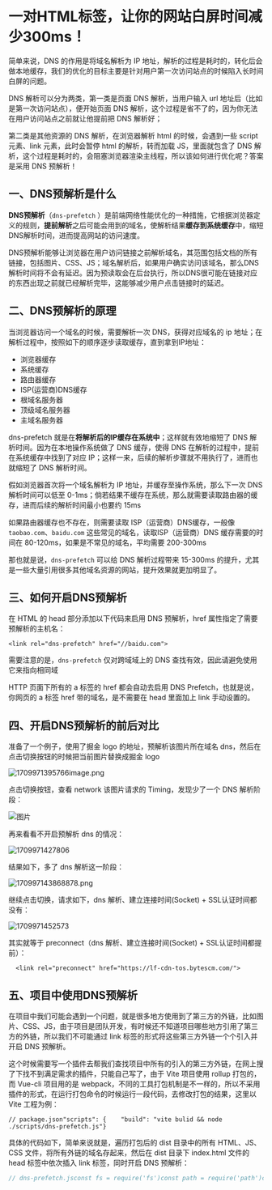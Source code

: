 # 一对HTML标签，让你的网站白屏时间减少300ms！

简单来说，DNS 的作用是将域名解析为 IP 地址，解析的过程是耗时的，转化后会做本地缓存，我们的优化的目标主要是针对用户第一次访问站点的时候陷入长时间白屏的问题。

DNS 解析可以分为两类，第一类是页面 DNS 解析，当用户输入 url 地址后（比如是第一次访问站点），便开始页面 DNS 解析，这个过程是省不了的，因为你无法在用户访问站点之前就让他提前把 DNS 解析好；

第二类是其他资源的 DNS 解析，在浏览器解析 html 的时候，会遇到一些 script 元素、link 元素，此时会暂停 html 的解析，转而加载 JS，里面就包含了 DNS 解析，这个过程是耗时的，会阻塞浏览器渲染主线程，所以该如何进行优化呢？答案是采用 DNS 预解析！

## **一、DNS预解析是什么**

**DNS预解析**（`dns-prefetch` ）是前端网络性能优化的一种措施，它根据浏览器定义的规则，**提前解析**之后可能会用到的域名，使解析结果**缓存到系统缓存**中，缩短DNS解析时间，进而提高网站的访问速度。

DNS预解析能够让浏览器在用户访问链接之前解析域名，其范围包括文档的所有链接，包括图片、CSS、JS；域名解析后，如果用户确实访问该域名，那么DNS解析时间将不会有延迟。因为预读取会在后台执行，所以DNS很可能在链接对应的东西出现之前就已经解析完毕，这能够减少用户点击链接时的延迟。

## **二、DNS预解析的原理**

当浏览器访问一个域名的时候，需要解析一次 DNS，获得对应域名的 ip 地址；在解析过程中，按照如下的顺序逐步读取缓存，直到拿到IP地址：

- 浏览器缓存
- 系统缓存
- 路由器缓存
- ISP(运营商)DNS缓存
- 根域名服务器
- 顶级域名服务器
- 主域名服务器

dns-prefetch 就是在**将解析后的IP缓存在系统中**；这样就有效地缩短了 DNS 解析时间。因为在本地操作系统做了 DNS 缓存，使得 DNS 在解析的过程中，提前在系统缓存中找到了对应 IP；这样一来，后续的解析步骤就不用执行了，进而也就缩短了 DNS 解析时间。

假如浏览器首次将一个域名解析为 IP 地址，并缓存至操作系统，那么下一次 DNS 解析时间可以低至 0-1ms；倘若结果不缓存在系统，那么就需要读取路由器的缓存，进而后续的解析时间最小也要约 15ms

如果路由器缓存也不存在，则需要读取 ISP（运营商）DNS缓存，一般像 `taobao.com`、`baidu.com` 这些常见的域名，读取ISP（运营商）DNS 缓存需要的时间在 80-120ms，如果是不常见的域名，平均需要 200-300ms

那也就是说，`dns-prefetch` 可以给 DNS 解析过程带来 15-300ms 的提升，尤其是一些大量引用很多其他域名资源的网站，提升效果就更加明显了。

## **三、如何开启DNS预解析**

在 HTML 的 head 部分添加以下代码来启用 DNS 预解析，href 属性指定了需要预解析的主机名：

```
<link rel="dns-prefetch" href="//baidu.com">
```

需要注意的是，`dns-prefetch` 仅对跨域域上的 DNS 查找有效，因此请避免使用它来指向相同域

HTTP 页面下所有的 a 标签的 href 都会自动去启用 DNS Prefetch，也就是说，你网页的 a 标签 href 带的域名，是不需要在 head 里面加上 link 手动设置的。

## **四、开启DNS预解析的前后对比**

准备了一个例子，使用了掘金 logo 的地址，预解析该图片所在域名 dns，然后在点击切换按钮的时候把当前图片替换成掘金 logo

![1709971395766](C:\Users\Administrator\AppData\Roaming\Typora\typora-user-images\1709971395766.png)image.png

点击切换按钮，查看 network 该图片请求的 Timing，发现少了一个 DNS 解析阶段：

![图片](C:\Users\Administrator\AppData\Roaming\Typora\typora-user-images\1709971408637.png)

再来看看不开启预解析 dns 的情况：

![1709971427806](C:\Users\Administrator\AppData\Roaming\Typora\typora-user-images\1709971427806.png)

结果如下，多了 dns 解析这一阶段：

![1709971438688](C:\Users\Administrator\AppData\Roaming\Typora\typora-user-images\1709971438688.png)78.png

继续点击切换，请求如下，dns 解析、建立连接时间(Socket) + SSL认证时间都没有：

![1709971452573](C:\Users\Administrator\AppData\Roaming\Typora\typora-user-images\1709971452573.png)

其实就等于 preconnect（dns 解析、建立连接时间(Socket) + SSL认证时间都提前）：

```
  <link rel="preconnect" href="https://lf-cdn-tos.bytescm.com/">
```

## **五、项目中使用DNS预解析**

在项目中我们可能会遇到一个问题，就是很多地方使用到了第三方的外链，比如图片、CSS、JS，由于项目是团队开发，有时候还不知道项目哪些地方引用了第三方的外链，所以我们不可能通过 link 标签的形式将这些第三方外链一个个引入并开启 DNS 预解析。

这个时候需要写一个插件去帮我们查找项目中所有的引入的第三方外链，在网上搜了下找不到满足需求的插件，只能自己写了，由于 Vite 项目使用 rollup 打包的，而 Vue-cli 项目用的是 webpack，不同的工具打包机制是不一样的，所以不采用插件的形式，在运行打包命令的时候运行一段代码，去修改打包的结果，这里以 Vite 工程为例：

```
// package.json"scripts": {    "build": "vite bulid && node ./scripts/dns-prefetch.js"}
```

具体的代码如下，简单来说就是，遍历打包后的 dist 目录中的所有 HTML、JS、CSS 文件，将所有外链的域名存起来，然后在 dist 目录下 index.html 文件的 head 标签中依次插入 link 标签，同时开启 DNS 预解析：

```js
// dns-prefetch.jsconst fs = require('fs')const path = require('path')const { parse } = require('node-html-parser')const { glob } = require('glob')const urlRegex = require('url-regex')// 获取外部链接的正则表达式const urlPattern = /(https?://[^/]*)/iconst urls = new Set()// 遍历dist目录中的所有HTML、JS、CSS文件async function searchDomin() {    const files = await glob('dist/**/*.{html,css,js}')    for (const file of files) {        const source = fs.readFileSync(file, 'utf-8')        const matches = source.match(urlRegex({ strict: true }))        if (matches) {            matches.forEach((url) => {                const match = url.match(urlPattern)                if (match && match[1]) {                    urls.add(match[1])                }            })        }    }}// 在index.html文件<head>标签中插入link标签async function insertLinks() {    const files = await glob('dist/**/*.html')    const links = [...urls].map((url) => `<link rel="dns-prefetch" href="${url}" />`).join('\n')        for (const file of files) {        const html = fs.readFileSync(file, 'utf-8')        const root = parse(html)        const head = root.querySelector('head')        head.insertAdjacentHTML('afterbegin', links)        fs.writeFileSync(file, root.toString())    }}async function main() {    await searchDomin()    await insertLinks()}main()
```